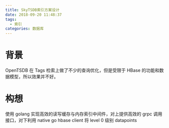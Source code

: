 ```yaml
---
title: SkyTSDB索引方案设计
date: 2018-09-20 11:48:37
tags:
  - 索引
categories: 数据库
---
```


# 背景

OpenTSDB 在 Tags 检索上做了不少的查询优化，但是受限于 HBase 的功能和数据模型，所以效果并不好。

# 构想

使用 golang 实现高效的读写缓存与内存索引中间件，对上提供高效的 grpc 调用接口，对下利用 native go hbase client 将 level 0 级别 datapoints
